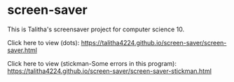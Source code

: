 # screen-saver

This is Talitha's screensaver project for computer science 10.

Click here to view (dots):
https://talitha4224.github.io/screen-saver/screen-saver.html

Click here to view (stickman-Some errors in this program):
https://talitha4224.github.io/screen-saver/screen-saver-stickman.html
